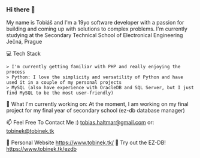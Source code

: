 ### Hi there 👋
My name is Tobiáš and I'm a 19yo software developer with a passion for building and coming up with solutions to complex problems. I'm currently studying at the Secondary Technical School of Electronical Engineering Ječná, Prague

💻 Tech Stack

    > I'm currently getting familiar with PHP and really enjoying the process
    > Python: I love the simplicity and versatility of Python and have used it in a couple of my personal projects
    > MySQL (also have experience with OracleDB and SQL Server, but I just find MySQL to be the most user-friendly)

🔭 What I'm currently working on: At the moment, I am working on my final project for my final year of secondary school (ez-db database manager)

📫 Feel Free To Contact Me :) tobias.haltmar@gmail.com or: tobinek@tobinek.tk

🔗 Personal Website https://www.tobinek.tk/
🔗 Try out the EZ-DB! https://www.tobinek.tk/ezdb
<!--
**tobinek27/tobinek27** is a ✨ _special_ ✨ repository because its `README.md` (this file) appears on your GitHub profile.

Here are some ideas to get you started:

- 🔭 I’m currently working on ...
- 🌱 I’m currently learning ...
- 👯 I’m looking to collaborate on ...
- 🤔 I’m looking for help with ...
- 💬 Ask me about ...
- 📫 How to reach me: ...
- 😄 Pronouns: ...
- ⚡ Fun fact: ...
-->
